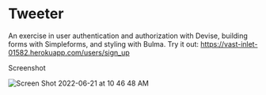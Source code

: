 # Tweeter

An exercise in user authentication and authorization with Devise, building forms with Simpleforms, and styling with Bulma. Try it out: https://vast-inlet-01582.herokuapp.com/users/sign_up

Screenshot

![Screen Shot 2022-06-21 at 10 46 48 AM](https://user-images.githubusercontent.com/95592670/174828947-c680005e-1a2f-48d6-b6a7-15fdb6cc8180.png)
